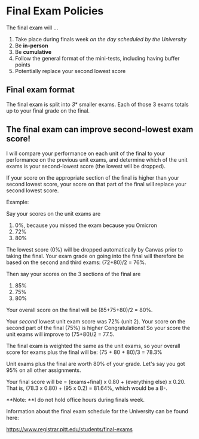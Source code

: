 # Final Exam Policies

The final exam will ...

1. Take place during finals week *on the day scheduled by the University*
1. Be **in-person**
1. Be **cumulative**
1. Follow the general format of the mini-tests, including having buffer points 
1. Potentially replace your second lowest score

## Final exam format 

The final exam is split into *3** smaller exams.  Each of those 3 exams totals up to your final grade on the final.  

## The final exam can improve second-lowest exam score!

I will compare your performance on each unit of the final to your performance on the previous unit exams, and determine which of the unit exams is your second-lowest score (the lowest will be dropped).  

If your score on the appropriate section of the final is higher than your second lowest score, your score on that part of the final will replace your second lowest score.

Example:

Say your scores on the unit exams are

1. 0%, because you missed the exam because you Omicron
1. 72%
1. 80%

The lowest score (0%) will be dropped automatically by Canvas prior to taking the final.  Your exam grade on going into the final will therefore be based on the second and third exams: (72+80)/2 = 76%.

Then say your scores on the 3 sections of the final are

1. 85%
1. 75%
1. 80%

Your overall score on the final will be (85+75+80)/2 = 80%.

Your *second* lowest unit exam score was 72% (unit 2). Your score on the second part of the final (75%) is higher  Congratulations!  So your score the unit exams will improve to (75+80)/2 = 77.5.  

The final exam is weighted the same as the unit exams, so your overall score for exams plus the final will be: (75 + 80 + 80)/3 = 78.3%

Unit exams plus the final are worth 80% of your grade.  Let's say you got 95% on all other assignments.  

Your final score will be = (exams+final) x 0.80 + (everything else) x 0.20.  
That is, (78.3 x 0.80) + (95 x 0.2) = 81.64%, which would be a B-.


<!-- Yes, the final for this class is OPTIONAL - if you are happy with your test scores you will not have to take it. -->

<!-- The final exam is NOT one of the 6 unit "mini-tests" and NOT one of the five of those tests that count towards you grade. -->

**Note: **I do not hold office hours during finals week.

Information about the final exam schedule for the University can be found here:

https://www.registrar.pitt.edu/students/final-exams 


<!-- ## Why take the final exam? -->

<!-- As noted previously, your lowest mini-test score will be automatically dropped.  -->

<!-- Your 2nd lowest test score can be replaced by your final exam, *if* your final exam score is higher.  -->

<!-- The final exam can therefore only benefit your score. -->

<!-- Questions on the final exam will be of similar difficulty as the 6 regular mini-tests. -->

<!-- I can only provide estimated grades prior to the exam.  -->



<!-- What if I have more than one final exam on the same day? -->
<!-- If you have multiple finals scheduled for the same day see here: -->

<!-- https://www.registrar.pitt.edu/sites/default/files/pdf/final_guideline.pdf -->
